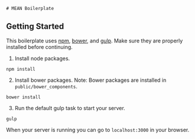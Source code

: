 	# MEAN Boilerplate

## Getting Started

This boilerplate uses [npm](https://www.npmjs.com/), [bower](http://bower.io/), and [gulp](http://gulpjs.com/). Make sure they are properly installed before continuing.

1. Install node packages.

```
npm install
```

2. Install bower packages. Note: Bower packages are installed in `public/bower_components`.

```
bower install
```

3. Run the default gulp task to start your server.

```
gulp
```

When your server is running you can go to `localhost:3000` in your browser.
